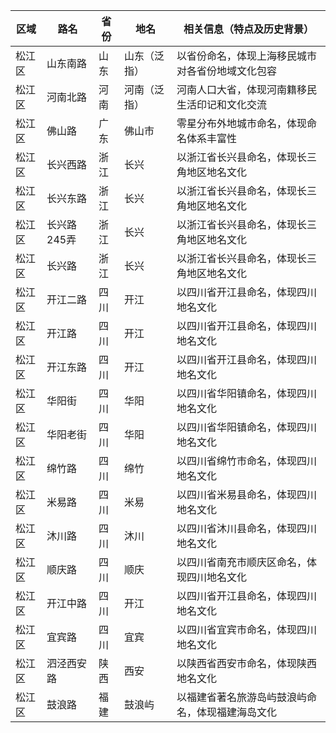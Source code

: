 | 区域 | 路名 | 省份 | 地名 | 相关信息（特点及历史背景） |
|------|------|------|------|---------------------------|
| 松江区 | 山东南路 | 山东 | 山东（泛指） | 以省份命名，体现上海移民城市对各省份地域文化包容 |
| 松江区 | 河南北路 | 河南 | 河南（泛指） | 河南人口大省，体现河南籍移民生活印记和文化交流 |
| 松江区 | 佛山路 | 广东 | 佛山市 | 零星分布外地城市命名，体现命名体系丰富性 |
| 松江区 | 长兴西路 | 浙江 | 长兴 | 以浙江省长兴县命名，体现长三角地区地名文化 |
| 松江区 | 长兴东路 | 浙江 | 长兴 | 以浙江省长兴县命名，体现长三角地区地名文化 |
| 松江区 | 长兴路245弄 | 浙江 | 长兴 | 以浙江省长兴县命名，体现长三角地区地名文化 |
| 松江区 | 长兴路 | 浙江 | 长兴 | 以浙江省长兴县命名，体现长三角地区地名文化 |
| 松江区 | 开江二路 | 四川 | 开江 | 以四川省开江县命名，体现四川地名文化 |
| 松江区 | 开江路 | 四川 | 开江 | 以四川省开江县命名，体现四川地名文化 |
| 松江区 | 开江东路 | 四川 | 开江 | 以四川省开江县命名，体现四川地名文化 |
| 松江区 | 华阳街 | 四川 | 华阳 | 以四川省华阳镇命名，体现四川地名文化 |
| 松江区 | 华阳老街 | 四川 | 华阳 | 以四川省华阳镇命名，体现四川地名文化 |
| 松江区 | 绵竹路 | 四川 | 绵竹 | 以四川省绵竹市命名，体现四川地名文化 |
| 松江区 | 米易路 | 四川 | 米易 | 以四川省米易县命名，体现四川地名文化 |
| 松江区 | 沐川路 | 四川 | 沐川 | 以四川省沐川县命名，体现四川地名文化 |
| 松江区 | 顺庆路 | 四川 | 顺庆 | 以四川省南充市顺庆区命名，体现四川地名文化 |
| 松江区 | 开江中路 | 四川 | 开江 | 以四川省开江县命名，体现四川地名文化 |
| 松江区 | 宜宾路 | 四川 | 宜宾 | 以四川省宜宾市命名，体现四川地名文化 |
| 松江区 | 泗泾西安路 | 陕西 | 西安 | 以陕西省西安市命名，体现陕西地名文化 |
| 松江区 | 鼓浪路 | 福建 | 鼓浪屿 | 以福建省著名旅游岛屿鼓浪屿命名，体现福建海岛文化 |

